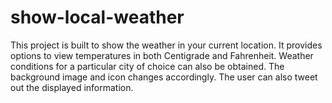 # show-local-weather
This project is built to show the weather in your current location. It provides options to view temperatures in both Centigrade and Fahrenheit. Weather conditions for a particular city of choice can also be obtained. The background image and icon changes accordingly. 
The user can also tweet out the displayed information.
